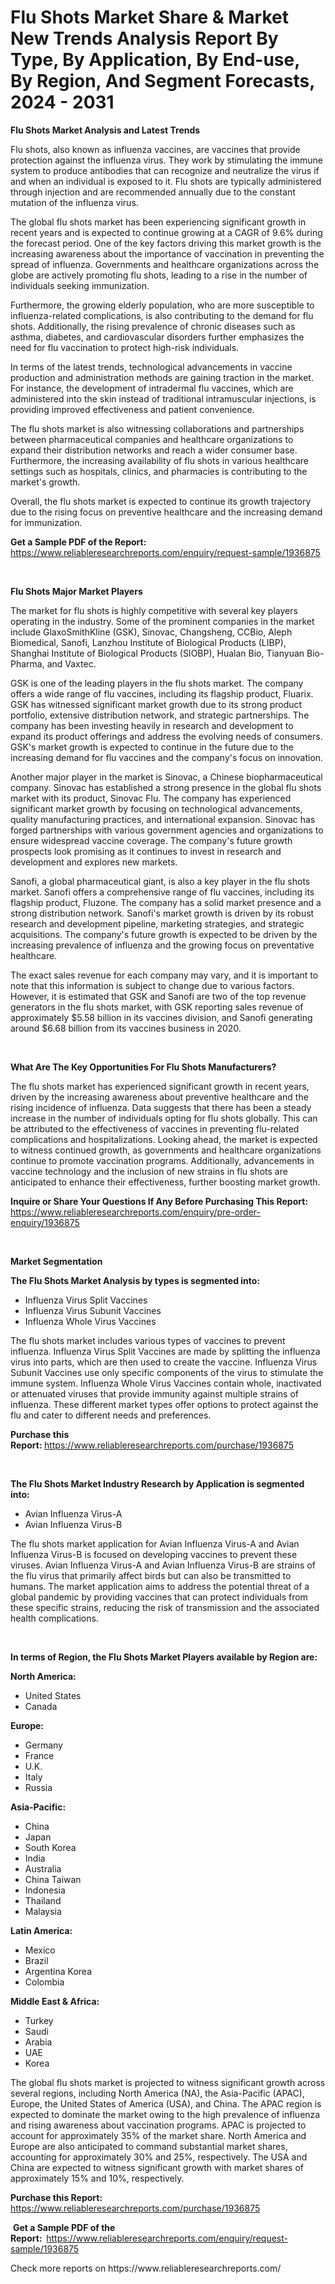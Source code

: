 <p><h1>Flu Shots Market Share & Market New Trends Analysis Report By Type, By Application, By End-use, By Region, And Segment Forecasts, 2024 - 2031</h1></p><p><strong>Flu Shots Market Analysis and Latest Trends</strong></p>
<p><p>Flu shots, also known as influenza vaccines, are vaccines that provide protection against the influenza virus. They work by stimulating the immune system to produce antibodies that can recognize and neutralize the virus if and when an individual is exposed to it. Flu shots are typically administered through injection and are recommended annually due to the constant mutation of the influenza virus.</p><p>The global flu shots market has been experiencing significant growth in recent years and is expected to continue growing at a CAGR of 9.6% during the forecast period. One of the key factors driving this market growth is the increasing awareness about the importance of vaccination in preventing the spread of influenza. Governments and healthcare organizations across the globe are actively promoting flu shots, leading to a rise in the number of individuals seeking immunization.</p><p>Furthermore, the growing elderly population, who are more susceptible to influenza-related complications, is also contributing to the demand for flu shots. Additionally, the rising prevalence of chronic diseases such as asthma, diabetes, and cardiovascular disorders further emphasizes the need for flu vaccination to protect high-risk individuals.</p><p>In terms of the latest trends, technological advancements in vaccine production and administration methods are gaining traction in the market. For instance, the development of intradermal flu vaccines, which are administered into the skin instead of traditional intramuscular injections, is providing improved effectiveness and patient convenience.</p><p>The flu shots market is also witnessing collaborations and partnerships between pharmaceutical companies and healthcare organizations to expand their distribution networks and reach a wider consumer base. Furthermore, the increasing availability of flu shots in various healthcare settings such as hospitals, clinics, and pharmacies is contributing to the market's growth.</p><p>Overall, the flu shots market is expected to continue its growth trajectory due to the rising focus on preventive healthcare and the increasing demand for immunization.</p></p>
<p><strong>Get a Sample PDF of the Report:&nbsp;</strong> <a href="https://www.reliableresearchreports.com/enquiry/request-sample/1936875">https://www.reliableresearchreports.com/enquiry/request-sample/1936875</a></p>
<p>&nbsp;</p>
<p><strong>Flu Shots Major Market Players</strong></p>
<p><p>The market for flu shots is highly competitive with several key players operating in the industry. Some of the prominent companies in the market include GlaxoSmithKline (GSK), Sinovac, Changsheng, CCBio, Aleph Biomedical, Sanofi, Lanzhou Institute of Biological Products (LIBP), Shanghai Institute of Biological Products (SIOBP), Hualan Bio, Tianyuan Bio-Pharma, and Vaxtec. </p><p>GSK is one of the leading players in the flu shots market. The company offers a wide range of flu vaccines, including its flagship product, Fluarix. GSK has witnessed significant market growth due to its strong product portfolio, extensive distribution network, and strategic partnerships. The company has been investing heavily in research and development to expand its product offerings and address the evolving needs of consumers. GSK's market growth is expected to continue in the future due to the increasing demand for flu vaccines and the company's focus on innovation.</p><p>Another major player in the market is Sinovac, a Chinese biopharmaceutical company. Sinovac has established a strong presence in the global flu shots market with its product, Sinovac Flu. The company has experienced significant market growth by focusing on technological advancements, quality manufacturing practices, and international expansion. Sinovac has forged partnerships with various government agencies and organizations to ensure widespread vaccine coverage. The company's future growth prospects look promising as it continues to invest in research and development and explores new markets.</p><p>Sanofi, a global pharmaceutical giant, is also a key player in the flu shots market. Sanofi offers a comprehensive range of flu vaccines, including its flagship product, Fluzone. The company has a solid market presence and a strong distribution network. Sanofi's market growth is driven by its robust research and development pipeline, marketing strategies, and strategic acquisitions. The company's future growth is expected to be driven by the increasing prevalence of influenza and the growing focus on preventative healthcare.</p><p>The exact sales revenue for each company may vary, and it is important to note that this information is subject to change due to various factors. However, it is estimated that GSK and Sanofi are two of the top revenue generators in the flu shots market, with GSK reporting sales revenue of approximately $5.58 billion in its vaccines division, and Sanofi generating around $6.68 billion from its vaccines business in 2020.</p></p>
<p>&nbsp;</p>
<p><strong>What Are The Key Opportunities For Flu Shots Manufacturers?</strong></p>
<p><p>The flu shots market has experienced significant growth in recent years, driven by the increasing awareness about preventive healthcare and the rising incidence of influenza. Data suggests that there has been a steady increase in the number of individuals opting for flu shots globally. This can be attributed to the effectiveness of vaccines in preventing flu-related complications and hospitalizations. Looking ahead, the market is expected to witness continued growth, as governments and healthcare organizations continue to promote vaccination programs. Additionally, advancements in vaccine technology and the inclusion of new strains in flu shots are anticipated to enhance their effectiveness, further boosting market growth.</p></p>
<p><strong>Inquire or Share Your Questions If Any Before Purchasing This Report:</strong> <a href="https://www.reliableresearchreports.com/enquiry/pre-order-enquiry/1936875">https://www.reliableresearchreports.com/enquiry/pre-order-enquiry/1936875</a></p>
<p>&nbsp;</p>
<p><strong>Market Segmentation</strong></p>
<p><strong>The Flu Shots Market Analysis by types is segmented into:</strong></p>
<p><ul><li>Influenza Virus Split Vaccines</li><li>Influenza Virus Subunit Vaccines</li><li>Influenza Whole Virus Vaccines</li></ul></p>
<p><p>The flu shots market includes various types of vaccines to prevent influenza. Influenza Virus Split Vaccines are made by splitting the influenza virus into parts, which are then used to create the vaccine. Influenza Virus Subunit Vaccines use only specific components of the virus to stimulate the immune system. Influenza Whole Virus Vaccines contain whole, inactivated or attenuated viruses that provide immunity against multiple strains of influenza. These different market types offer options to protect against the flu and cater to different needs and preferences.</p></p>
<p><strong>Purchase this Report:&nbsp;</strong><a href="https://www.reliableresearchreports.com/purchase/1936875">https://www.reliableresearchreports.com/purchase/1936875</a></p>
<p>&nbsp;</p>
<p><strong>The Flu Shots Market Industry Research by Application is segmented into:</strong></p>
<p><ul><li>Avian Influenza Virus-A</li><li>Avian Influenza Virus-B</li></ul></p>
<p><p>The flu shots market application for Avian Influenza Virus-A and Avian Influenza Virus-B is focused on developing vaccines to prevent these viruses. Avian Influenza Virus-A and Avian Influenza Virus-B are strains of the flu virus that primarily affect birds but can also be transmitted to humans. The market application aims to address the potential threat of a global pandemic by providing vaccines that can protect individuals from these specific strains, reducing the risk of transmission and the associated health complications.</p></p>
<p>&nbsp;</p>
<p><strong>In terms of Region, the Flu Shots Market Players available by Region are:</strong></p>
<p>
    <p> <strong> North America: </strong>
        <ul>
            <li>United States</li>
            <li>Canada</li>
        </ul>
        </p> 
    <p> <strong> Europe: </strong>
        <ul>
            <li>Germany</li>
            <li>France</li>
            <li>U.K.</li>
            <li>Italy</li>
            <li>Russia</li>
        </ul>
        </p> 
    <p> <strong> Asia-Pacific: </strong>
        <ul>
            <li>China</li>
            <li>Japan</li>
            <li>South Korea</li>
            <li>India</li>
            <li>Australia</li>
            <li>China Taiwan</li>
            <li>Indonesia</li>
            <li>Thailand</li>
            <li>Malaysia</li>
        </ul>
        </p> 
    <p> <strong> Latin America: </strong>
        <ul>
            <li>Mexico</li>
            <li>Brazil</li>
            <li>Argentina Korea</li>
            <li>Colombia</li>
        </ul>
        </p> 
    <p> <strong> Middle East & Africa: </strong>
        <ul>
            <li>Turkey</li>
            <li>Saudi</li>
            <li>Arabia</li>
            <li>UAE</li>
            <li>Korea</li>
        </ul>
    </p>
    </p>
<p><p>The global flu shots market is projected to witness significant growth across several regions, including North America (NA), the Asia-Pacific (APAC), Europe, the United States of America (USA), and China. The APAC region is expected to dominate the market owing to the high prevalence of influenza and rising awareness about vaccination programs. APAC is projected to account for approximately 35% of the market share. North America and Europe are also anticipated to command substantial market shares, accounting for approximately 30% and 25%, respectively. The USA and China are expected to witness significant growth with market shares of approximately 15% and 10%, respectively.</p></p>
<p><strong>Purchase this Report: </strong><a href="https://www.reliableresearchreports.com/purchase/1936875">https://www.reliableresearchreports.com/purchase/1936875</a></p>
<p>&nbsp;<strong>Get a Sample PDF of the Report:&nbsp;&nbsp;</strong><a href="https://www.reliableresearchreports.com/enquiry/request-sample/1936875">https://www.reliableresearchreports.com/enquiry/request-sample/1936875</a></p>
<p><strong></strong></p>
<p>Check more reports on https://www.reliableresearchreports.com/</p>